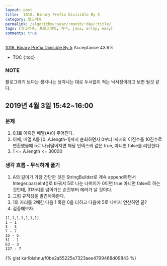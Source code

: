 ```yaml
---
layout: post
title:  1018. Binary Prefix Divisible By 5
category: 알고리즘
permalink: /algorithm/:year/:month/:day/:title/
tags: [알고리즘, 프로그래밍, 자바, java, array, easy]
comments: true
---
```

[1018. Binary Prefix Divisible By 5](https://leetcode.com/problems/binary-prefix-divisible-by-5/)
Acceptance 43.6%

* TOC
{:toc}

### NOTE
블로그라기 보다는 생각나는 생각나는 대로 두서없이 적는 낙서장이라고 보면 될것 같다.

## 2019년 4월 3일 15:42~16:00
### 문제
1. 0,1로 이뤄진 배열(A)이 주어진다.
2. 이때, 배열 A를 [0..A.length-1]까지 순회하면서 0부터 i까지의 이진수를 10진수로 변환했을때 5로 나눠떨어지면 해당 인덱스의 값은 true, 아니면 false를 리턴한다.
3. 1 <= A.length <= 30000

### 생각 흐름 - 무식하게 풀기
1. A의 길이가 가장 간단한 것은 StringBuilder로 계속 append하면서 Integer.parseInt()로 바꿔서 5로 나눈 나머지가 0이면 true 아니면 false로 하는 것인데, 31자리를 넘어가는 순간부터 에러가 날 것이다.
2. 그럼 규칙성을 발견해야한다.
3. 1의 자리를 2배한 다음 1 혹은 0을 더하고 다음에 5로 나머지 연산하면 끝?
4. 검증해보자.
```
[1,1,1,1,1,1,1]
1 - 1
3 - 3
7 - 7
15 - 5
31 - 1
63 - 3
127 - 7
```

{% gist karlbishnu/f0be2a55225e7323aee4799468d09843 %}
